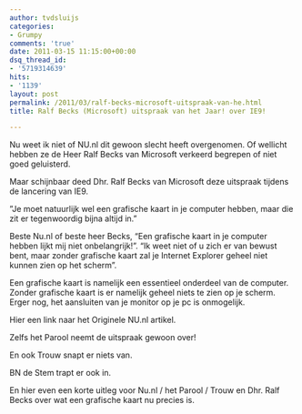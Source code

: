 ```yaml
---
author: tvdsluijs
categories:
- Grumpy
comments: 'true'
date: 2011-03-15 11:15:00+00:00
dsq_thread_id:
- '5719314639'
hits:
- '1139'
layout: post
permalink: /2011/03/ralf-becks-microsoft-uitspraak-van-he.html
title: Ralf Becks (Microsoft) uitspraak van het Jaar! over IE9!

---
```

Nu weet ik niet of NU.nl dit gewoon slecht heeft overgenomen. Of wellicht hebben ze de Heer Ralf Becks van Microsoft verkeerd begrepen of niet goed geluisterd.

Maar schijnbaar deed Dhr. Ralf Becks van Microsoft deze uitspraak tijdens de lancering van IE9.

”Je moet natuurlijk wel een grafische kaart in je computer hebben, maar die zit er tegenwoordig bijna altijd in.”

Beste Nu.nl of beste heer Becks, “Een grafische kaart in je computer hebben lijkt mij niet onbelangrijk!”. “Ik weet niet of u zich er van bewust bent, maar zonder grafische kaart zal je Internet Explorer geheel niet kunnen zien op het scherm”.

Een grafische kaart is namelijk een essentieel onderdeel van de computer. Zonder grafische kaart is er namelijk geheel niets te zien op je scherm. Erger nog, het aansluiten van je monitor op je pc is onmogelijk.

Hier een link naar het Originele NU.nl artikel.

Zelfs het Parool neemt de uitspraak gewoon over!

En ook Trouw snapt er niets van.

BN de Stem trapt er ook in.

En hier even een korte uitleg voor Nu.nl / het Parool / Trouw en Dhr. Ralf Becks over wat een grafische kaart nu precies is.